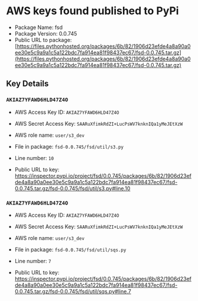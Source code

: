 # AWS keys found published to PyPi

* Package Name: fsd
* Package Version: 0.0.745
* Public URL to package: [https://files.pythonhosted.org/packages/6b/82/1906d23efde4a8a90a0ee30e5c9a9a1c5a122bdc7fa914ea81f98437ec67/fsd-0.0.745.tar.gz](https://files.pythonhosted.org/packages/6b/82/1906d23efde4a8a90a0ee30e5c9a9a1c5a122bdc7fa914ea81f98437ec67/fsd-0.0.745.tar.gz)

## Key Details

### `AKIAZ7YFAWD6HLD47Z4O`

* AWS Access Key ID: `AKIAZ7YFAWD6HLD47Z4O`
* AWS Secret Access Key: `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` 
* AWS role name: `user/s3_dev`
* File in package: `fsd-0.0.745/fsd/util/s3.py`
* Line number: `10`

* Public URL to key: https://inspector.pypi.io/project/fsd/0.0.745/packages/6b/82/1906d23efde4a8a90a0ee30e5c9a9a1c5a122bdc7fa914ea81f98437ec67/fsd-0.0.745.tar.gz/fsd-0.0.745/fsd/util/s3.py#line.10



### `AKIAZ7YFAWD6HLD47Z4O`

* AWS Access Key ID: `AKIAZ7YFAWD6HLD47Z4O`
* AWS Secret Access Key: `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` 
* AWS role name: `user/s3_dev`
* File in package: `fsd-0.0.745/fsd/util/sqs.py`
* Line number: `7`

* Public URL to key: https://inspector.pypi.io/project/fsd/0.0.745/packages/6b/82/1906d23efde4a8a90a0ee30e5c9a9a1c5a122bdc7fa914ea81f98437ec67/fsd-0.0.745.tar.gz/fsd-0.0.745/fsd/util/sqs.py#line.7


